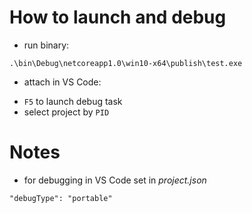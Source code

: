# How to launch and debug
 - run binary:
 ```
 .\bin\Debug\netcoreapp1.0\win10-x64\publish\test.exe
 ```
 - attach in VS Code:
  * `F5` to launch debug task
  * select project by `PID`

# Notes
 - for debugging in VS Code set in *project.json*
 ```
 "debugType": "portable"
 ```